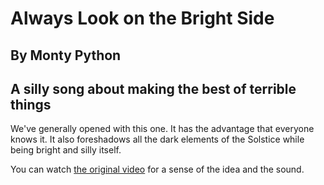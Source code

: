 #  Always Look on the Bright Side

## By Monty Python
## A silly song about making the best of terrible things

We've generally opened with this one.  It has the advantage that
everyone knows it.  It also foreshadows all the dark elements of the
Solstice while being bright and silly itself.

You can watch [the original
video](https://www.youtube.com/watch?v=jHPOzQzk9Qo) for a sense of the
idea and the sound.